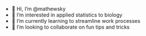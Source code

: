 - 👋 Hi, I’m @mathewsky
- 👀 I’m interested in applied statistics to biology
- 🌱 I’m currently learning to streamline work processes
- 💞️ I’m looking to collaborate on fun tips and tricks


<!---
mathewsky/mathewsky is a ✨ special ✨ repository because its `README.md` (this file) appears on your GitHub profile.
You can click the Preview link to take a look at your changes.
--->
